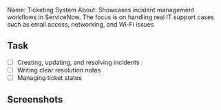 Name: Ticketing System
About: Showcases incident management workflows in ServiceNow. The 
focus is on handling real IT support cases such as email access, networking, and 
Wi-Fi issues

## Task
- [ ] Creating, updating, and resolving incidents
- [ ] Writing clear resolution notes
- [ ] Managing ticket states

## Screenshots

